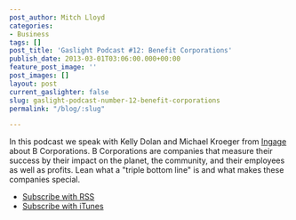 ```yaml
---
post_author: Mitch Lloyd
categories:
- Business
tags: []
post_title: 'Gaslight Podcast #12: Benefit Corporations'
publish_date: 2013-03-01T03:06:00.000+00:00
feature_post_image: ''
post_images: []
layout: post
current_gaslighter: false
slug: gaslight-podcast-number-12-benefit-corporations
permalink: "/blog/:slug"

---
```

In this podcast we speak with Kelly Dolan and Michael Kroeger from [Ingage](http://ingagepartners.com/) about B Corporations. B Corporations are companies that measure their success by their impact on the planet, the community, and their employees as well as profits. Lean what a "triple bottom line" is and what makes these companies special.

* [Subscribe with RSS](http://feeds.feedburner.com/gaslightpodcast)
* [Subscribe with iTunes](https://itunes.apple.com/us/podcast/gaslight-software-blog/id563643631)
